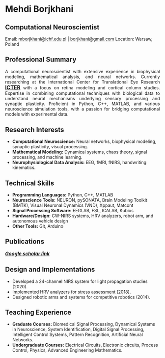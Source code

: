 # Mehdi Borjkhani
## Computational Neuroscientist
Email: mborjkhani@ichf.edu.pl | borjkhani@gmail.com
Location: Warsaw, Poland

## Professional Summary
<div style="text-align: justify; width: 100%;">
A computational neuroscientist with extensive experience in biophysical modeling, mathematical 
analysis, and neural networks. Currently researching at the International Center for Translational 
Eye Research <a href="https://icter.pl" target="_blank" style="font-size: 1.2em; font-weight: bold;"> ICTER</a> with a focus on retina modeling and cortical column studies. Expertise in 
combining computational techniques with biological data to understand neural mechanisms 
underlying sensory processing and synaptic plasticity. Proficient in Python, C++, MATLAB, and  
various neuroscience simulation tools, with a passion for bridging computational models with 
experimental data.
</div>
<h2 style="margin-top: 30px;">Research Interests</h2>

- __Computational Neuroscience:__ Neural networks, biophysical modeling, synaptic 
plasticity, visual processing.
- __Mathematical Modeling:__ Dynamical systems, chaos theory, signal processing, and 
machine learning.
- __Neurophysiological Data Analysis:__ EEG, fMRI, fNIRS, handwriting kinematics.


## Technical Skills
- __Programming Languages:__ Python, C++, MATLAB
- __Neuroscience Tools:__ NEURON, pySONATA, Brain Modeling Toolkit (BMTK), Visual 
Neuronal Dynamics (VND), Xppaut, Matcont
- __Signal Processing Software:__ EEGLAB, FSL, ICALAB, Kubios
- __Hardware/Design:__ CW-NIRS systems, HRV analyzers, robot arm, and autonomous 
vehicle design
- __Other Tools:__ Git, Arduino

## Publications
<a href="https://scholar.google.com/citations?user=QQbQnuMAAAAJ&hl=en" target="_blank" style="font-size: 1.1em; font-weight: bold; font-style: italic;">Google scholar link</a>

## Design and Implementations
- Developed a 24-channel NIRS system for light propagation studies (2020).
- Implemented HRV analyzers for stress assessment (2018).
- Designed robotic arms and systems for competitive robotics (2014).

## Teaching Experience
- __Graduate Courses:__ Biomedical Signal Processing, Dynamical Systems in Neuroscience, 
System Identification, Digital Signal Processing, Intelligent Control Systems, Pattern 
Recognition, Artificial Neural Networks.
- __Undergraduate Courses:__ Electrical Circuits, Electronic circuits, Process Control, Physics, Advanced 
Engineering Mathematics.
